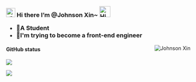 <h3>
  <img src="https://media.giphy.com/media/hvRJCLFzcasrR4ia7z/giphy.gif" width="25" alt="手势">
  Hi there I’m @Johnson Xin~
 <img src="https://emojis.slackmojis.com/emojis/images/1588866973/8934/hellokittydance.gif?1588866973" alt="Hi" width="30" />
<ul>
    <li>🧑A Student</li>
    <li>🌱I'm trying to become a front-end engineer</li>
</ul>
</h3>


<a href="https://github.com/CodeGetters">
    <img align="right" src="https://count.getloli.com/get/@CodeGetters?theme=rule34" alt="Johnson Xin" />
</a>

#### GitHub status

![](https://github-readme-stats.vercel.app/api?username=CodeGetters)

![](https://github-readme-activity-graph.cyclic.app/graph?username=CodeGetters&theme=github)

<!---

CodeGetters/CodeGetters is a ✨ special ✨ repository because its `README.md` (this file) appears on your GitHub profile.

You can click the Preview link to take a look at your changes.

--->
